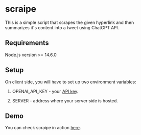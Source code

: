 # scraipe

This is a simple script that scrapes the given hyperlink and then summarizes it's content into a tweet using ChatGPT API. 

## Requirements

Node.js version >= 14.6.0

## Setup

On client side, you will have to set up two environment variables:

1. OPENAI_API_KEY - your [API key](https://platform.openai.com/account/api-keys).

2. SERVER - address where your server side is hosted.

## Demo

You can check scraipe in action [here](https://scraipe.archamond.space).
